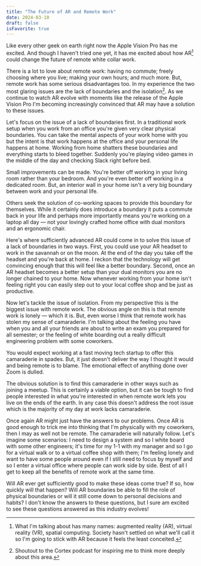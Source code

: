 ```yaml
---
title: "The Future of AR and Remote Work"
date: 2024-03-10
draft: false
isFavorite: true
---
```


Like every other geek on earth right now the Apple Vision Pro has me excited. And though I haven't tried one yet, it has me excited about how AR[^1] could change the future of remote white collar work.

There is a lot to love about remote work: having no commute; freely choosing where you live; making your own hours; and much more. But, remote work has some serious disadvantages too. In my experience the two most glaring issues are the lack of boundaries and the isolation[^2]. As we continue to watch AR evolve with moments like the release of the Apple Vision Pro I'm becoming increasingly convinced that AR may have a solution to these issues.

Let's focus on the issue of a lack of boundaries first. In a traditional work setup when you work from an office you're given very clear physical boundaries. You can take the mental aspects of
your work home with you but the intent is that work happens at the office and your personal life happens at home. Working from home shatters these boundaries and everything starts to bleed together. Suddenly you're playing video games in the middle of the day and checking Slack right before bed.

Small improvements can be made. You're better off working in your living room rather than your bedroom. And you're even better off working in a dedicated room. But, an interior wall in your home isn't a very big boundary between work and your personal life.

Others seek the solution of co-working spaces to provide this boundary for themselves. While it certainly does introduce a boundary it puts a commute back in your life and perhaps more importantly means you're working on a laptop all day — not your lovingly crafted home office with dual monitors and an ergonomic chair.

Here's where sufficiently advanced AR could come in to solve this issue of a lack of boundaries in two ways. First, you could use your AR headset to work in the savannah or on the moon. At the end of the day you take off the headset and you're back at home. I reckon that the technology will get convincing enough that this will feel like a better boundary. Second, once an AR headset becomes a better setup than your dual monitors you are no longer chained to your home. Now whenever working from your home isn't feeling right you can easily step out to your local coffee shop and be just as productive.

Now let's tackle the issue of isolation. From my perspective this is the biggest issue with remote work. The obvious angle on this is that remote work is lonely — which it is. But, even worse I think that remote work has stolen my sense of camaraderie. I'm talking about the feeling you have when you and all your friends are about to write an exam you prepared for all semester; or the feeling of white boarding out a really difficult engineering problem with some coworkers.

You would expect working at a fast moving tech startup to offer this camaraderie in spades. But, it just doesn't deliver the way I thought it would and being remote is to blame. The emotional effect of anything done over Zoom is dulled.

The obvious solution is to find this camaraderie in other ways such as joining a meetup. This is certainly a viable option, but it can be tough to find people interested in what you're interested in when remote work lets you live on the ends of the earth. In any case this doesn't address the root issue which is the majority of my day at work lacks camaraderie.

Once again AR might just have the answers to our problems. Once AR is good enough to trick me into thinking that I'm physically with my coworkers, then I may as well not be remote. The camaraderie will naturally follow. Let's imagine some scenarios: I need to design a system and so I white board with some other engineers; it's time for my 1-1 with my manager and so I go for a virtual walk or to a virtual coffee shop with them; I'm feeling lonely and want to have some people around even if I still need to focus by myself and so I enter a virtual office where people can work side by side. Best of all I get to keep all the benefits of remote work at the same time.

Will AR ever get sufficiently good to make these ideas come true? If so, how quickly will that happen? Will AR boundaries be able to fill the role of physical boundaries or will it still come down to personal decisions and habits? I don't know the answers to these questions, but I sure am excited to see these questions answered as this industry evolves!

[^1]: What I'm talking about has many names: augmented reality (AR), virtual reality (VR), spatial computing. Society hasn't settled on what we'll call it so I'm going to stick with AR because it feels the least conceited.
[^2]: Shoutout to the Cortex podcast for inspiring me to think more deeply about this area.

